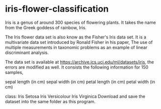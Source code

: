 # iris-flower-classification
Iris is a genus of around 300 species of flowering plants. It takes the name from the Greek goddess of rainbow, Iris.

The Iris flower data set is also know as the Fisher's Iris data set. It is a multivariate data set introduced by Ronald Fisher in his paper, The use of multiple measurements in taxonomic problems as an example of linear discriminant analysis.

The data set is available at https://archive.ics.uci.edu/ml/datasets/iris, the errors are modified as well. It consists the following information for 150 samples,

sepal length (in cm)
sepal width (in cm)
petal length (in cm)
petal width (in cm)

class:
Iris Setosa
Iris Versicolour
Iris Virginica
Download and save the dataset into the same folder as this program.
